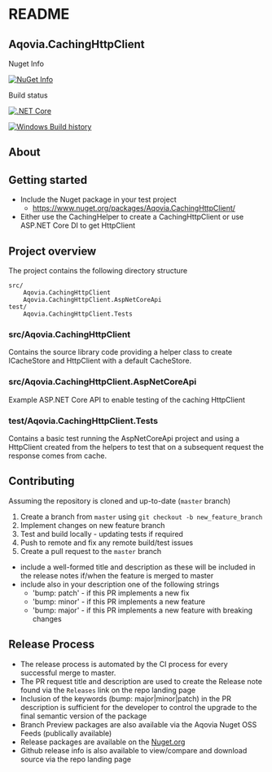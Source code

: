 # README #

## Aqovia.CachingHttpClient

Nuget Info

[![NuGet Info](https://buildstats.info/nuget/Aqovia.CachingHttpClient?includePreReleases=true)](https://www.nuget.org/packages/Aqovia.CachingHttpClient/)

Build status

[![.NET Core](https://github.com/Aqovia/Aqovia.CachingHttpClient/workflows/Nuget%20Publish%20CI/badge.svg?branch=master)](https://github.com/Aqovia/Aqovia.CachingHttpClient/actions?query=branch%3Amaster)

[![Windows Build history](https://buildstats.info/github/chart/Aqovia/Aqovia.CachingHttpClient?branch=master&includeBuildsFromPullRequest=false)](https://github.com/Aqovia/Aqovia.CachingHttpClient/actions?query=branch%3Amaster)

## About


## Getting started

* Include the Nuget package in your test project
    - https://www.nuget.org/packages/Aqovia.CachingHttpClient/
* Either use the CachingHelper to create a CachingHttpClient or use ASP.NET Core DI to get HttpClient


## Project overview

The project contains the following directory structure

```
src/
    Aqovia.CachingHttpClient
    Aqovia.CachingHttpClient.AspNetCoreApi
test/
    Aqovia.CachingHttpClient.Tests
```

### src/Aqovia.CachingHttpClient

Contains the source library code providing a helper class to create ICacheStore and HttpClient with a default CacheStore.

### src/Aqovia.CachingHttpClient.AspNetCoreApi

Example ASP.NET Core API to enable testing of the caching HttpClient

### test/Aqovia.CachingHttpClient.Tests

Contains a basic test running the AspNetCoreApi project and using a HttpClient created from the helpers to test that on a subsequent request the response comes from cache.

## Contributing

Assuming the repository is cloned and up-to-date (`master` branch)

1. Create a branch from `master` using `git checkout -b new_feature_branch`
2. Implement changes on new feature branch
3. Test and build locally - updating tests if required
4. Push to remote and fix any remote build/test issues
5. Create a pull request to the `master` branch
- include a well-formed title and description as these will be included in the release notes if/when the feature is merged to master
- include also in your description one of the following strings
    - 'bump: patch' - if this PR implements a new fix
    - 'bump: minor' - if this PR implements a new feature
    - 'bump: major' - if this PR implements a new feature with breaking changes

## Release Process

- The release process is automated by the CI process for every successful merge to master.
- The PR request title and description are used to create the Release note found via the `Releases` link on the repo landing page
- Inclusion of the keywords (bump: major|minor|patch) in the PR description is sufficient for the developer to control the upgrade to the final semantic version of the package
- Branch Preview packages are also available via the Aqovia Nuget OSS Feeds (publically available)
- Release packages are available on the [Nuget.org](https://www.nuget.org/packages/Aqovia.CachingHttpClient)
- Github release info is also available to view/compare and download source via the repo landing page

